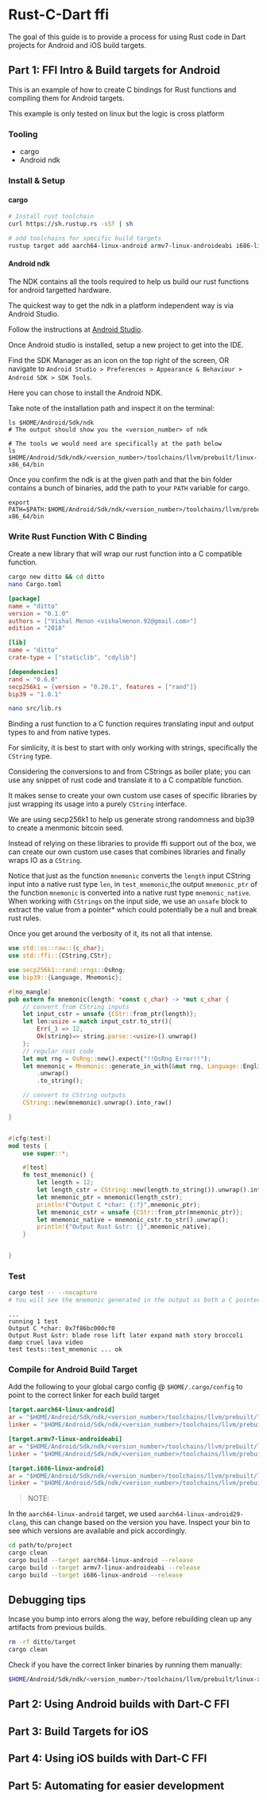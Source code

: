 # Rust-C-Dart ffi 

The goal of this guide is to provide a process for using Rust code in Dart projects for Android and iOS build targets. 

## Part 1: FFI Intro & Build targets for Android

This is an example of how to create C bindings for Rust functions and compiling them for Android targets.

This example is only tested on linux but the logic is cross platform

### Tooling

- cargo 
- Android ndk

### Install & Setup

#### cargo
```bash
# Install rust toolchain
curl https://sh.rustup.rs -sSf | sh

# add toolchains for specific build targets
rustup target add aarch64-linux-android armv7-linux-androideabi i686-linux-android

```
#### Android ndk

The NDK contains all the tools required to help us build our rust functions for android targetted hardware.

The quickest way to get the ndk in a platform independent way is via Android Studio. 

Follow the instructions at [Android Studio](https://developer.android.com/studio).

Once Android studio is installed, setup a new project to get into the IDE. 

Find the SDK Manager as an icon on the top right of the screen, OR navigate to `Android Studio > Preferences > Appearance & Behaviour > Android SDK > SDK Tools`.

Here you can chose to install the Android NDK.

Take note of the installation path and inspect it on the terminal:

```
ls $HOME/Android/Sdk/ndk
# The output should show you the <version_number> of ndk

# The tools we would need are specifically at the path below
ls $HOME/Android/Sdk/ndk/<version_number>/toolchains/llvm/prebuilt/linux-x86_64/bin
```

Once you confirm the ndk is at the given path and that the bin folder contains a bunch of binaries, add the path to your `PATH` variable for cargo.

```
export PATH=$PATH:$HOME/Android/Sdk/ndk/<version_number>/toolchains/llvm/prebuilt/linux-x86_64/bin
```


### Write Rust Function With C Binding

Create a new library that will wrap our rust function into a C compatible function. 

```bash
cargo new ditto && cd ditto
nano Cargo.toml
```
```toml
[package]
name = "ditto"
version = "0.1.0"
authors = ["Vishal Menon <vishalmenon.92@gmail.com>"]
edition = "2018"

[lib]
name = "ditto"
crate-type = ["staticlib", "cdylib"]

[dependencies]
rand = "0.6.0"
secp256k1 = {version = "0.20.1", features = ["rand"]}
bip39 = "1.0.1"

```

```bash
nano src/lib.rs
```

Binding a rust function to a C function requires translating input and output types to and from native types. 

For simlicity, it is best to start with only working with strings, specifically the `CString` type.

Considering the conversions to and from CStrings as boiler plate; you can use any snippet of rust code and translate it to a C compatible function.

It makes sense to create your own custom use cases of specific libraries by just wrapping its usage into a purely `CString` interface.

We are using secp256k1 to help us generate strong randomness and bip39 to create a menmonic bitcoin seed.

Instead of relying on these libraries to provide ffi support out of the box, we can create our own custom use cases that combines libraries and finally wraps IO as a `CString`.

Notice that just as the function `mnemonic` converts the `length` input CString input into a native rust type `len`, in `test_mnemonic`,the output `mnemonic_ptr` of the function `mnemonic` is converted into a native rust type `mnemonic_native`. When working with `CStrings` on the input side, we use an `unsafe` block to extract the value from a pointer* which could potentially be a null and break rust rules.

Once you get around the verbosity of it, its not all that intense.


```rust
use std::os::raw::{c_char};
use std::ffi::{CString,CStr};

use secp256k1::rand::rngs::OsRng;
use bip39::{Language, Mnemonic};

#[no_mangle]
pub extern fn mnemonic(length: *const c_char) -> *mut c_char {
    // convert from CString inputs
    let input_cstr = unsafe {CStr::from_ptr(length)};
    let len:usize = match input_cstr.to_str(){
        Err(_) => 12,
        Ok(string)=> string.parse::<usize>().unwrap()
    };
    // regular rust code
    let mut rng = OsRng::new().expect("!!OsRng Error!!");
    let mnemonic = Mnemonic::generate_in_with(&mut rng, Language::English, len)
        .unwrap()
        .to_string();

    // convert to CString outputs
    CString::new(mnemonic).unwrap().into_raw()

}


#[cfg(test)]
mod tests {
    use super::*;

    #[test]
    fn test_mnemonic() {
        let length = 12;
        let length_cstr = CString::new(length.to_string()).unwrap().into_raw();
        let mnemonic_ptr = mnemonic(length_cstr);
        println!("Output C *char: {:?}",mnemonic_ptr);
        let mnemonic_cstr = unsafe {CStr::from_ptr(mnemonic_ptr)};
        let mnemonic_native = mnemonic_cstr.to_str().unwrap();
        println!("Output Rust &str: {}",mnemonic_native);
    }


}
```

### Test

```bash
cargo test -- --nocapture
# You will see the mnemonic generated in the output as both a C pointer and Rust native &str
```
```text
...
running 1 test
Output C *char: 0x7f86bc000cf0
Output Rust &str: blade rose lift later expand math story broccoli damp cruel lava video
test tests::test_mnemonic ... ok

```

### Compile for Android Build Target

Add the following to your global cargo config @ `$HOME/.cargo/config` to point to the correct linker for each build target

```toml
[target.aarch64-linux-android]
ar = "$HOME/Android/Sdk/ndk/<version_number>/toolchains/llvm/prebuilt/linux-x86_64/bin/aarch64-linux-android-ar"
linker = "$HOME/Android/Sdk/ndk/<version_number>/toolchains/llvm/prebuilt/linux-x86_64/bin/aarch64-linux-android29-clang"

[target.armv7-linux-androideabi]
ar = "$HOME/Android/Sdk/ndk/<version_number>/toolchains/llvm/prebuilt/linux-x86_64/bin/arm-linux-androideabi-ar"
linker = "$HOME/Android/Sdk/ndk/<version_number>/toolchains/llvm/prebuilt/linux-x86_64/bin/armv7a-linux-androideabi29-clang"

[target.i686-linux-android]
ar = "$HOME/Android/Sdk/ndk/<version_number>/toolchains/llvm/prebuilt/linux-x86_64/bin/i686-linux-android-ar"
linker = "$HOME/Android/Sdk/ndk/<version_number>/toolchains/llvm/prebuilt/linux-x86_64/bin/i686-linux-android29-clang"
```

> NOTE:

In the `aarch64-linux-android` target, we used `aarch64-linux-android29-clang`, this can change based on the version you have. Inspect your bin to see which versions are available and pick accordingly.


```bash
cd path/to/project
cargo clean
cargo build --target aarch64-linux-android --release
cargo build --target armv7-linux-androideabi --release
cargo build --target i686-linux-android --release

```

## Debugging tips

Incase you bump into errors along the way, before rebuilding clean up any artifacts from previous builds.

```bash
rm -rf ditto/target
cargo clean
```

Check if you have the correct linker binaries by running them manually:

```bash
$HOME/Android/Sdk/ndk/<version_number>/toolchains/llvm/prebuilt/linux-x86_64/bin/aarch64-linux-android29-clang --version
```

## Part 2: Using Android builds with Dart-C FFI
## Part 3: Build Targets for iOS
## Part 4: Using iOS builds with Dart-C FFI
## Part 5: Automating for easier development
